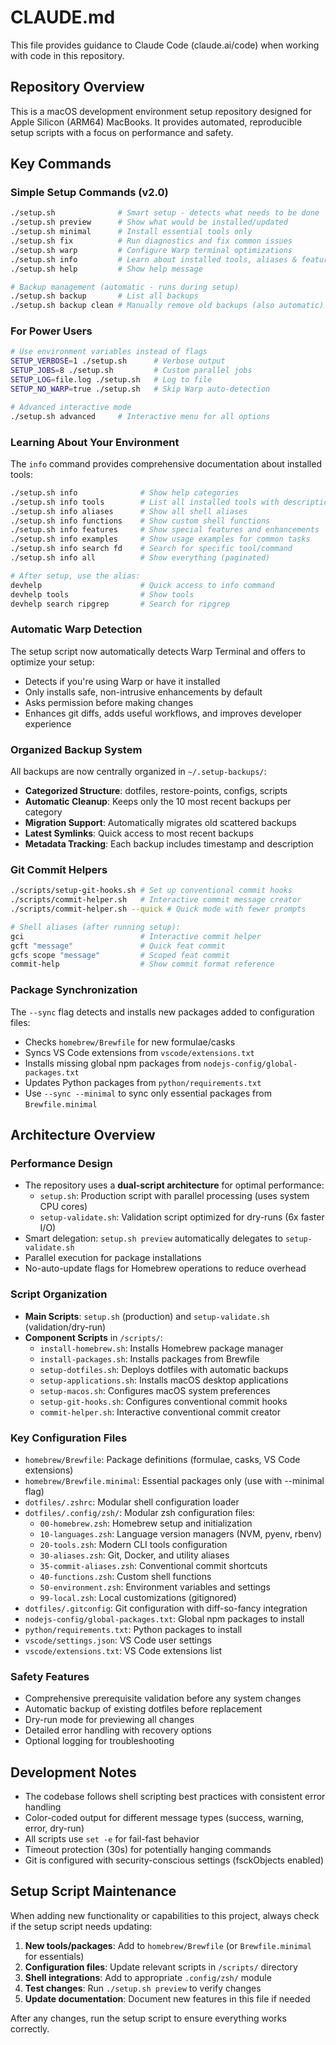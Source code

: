 # CLAUDE.md

This file provides guidance to Claude Code (claude.ai/code) when working with code in this repository.

## Repository Overview

This is a macOS development environment setup repository designed for Apple Silicon (ARM64) MacBooks. It provides automated, reproducible setup scripts with a focus on performance and safety.

## Key Commands

### Simple Setup Commands (v2.0)
```bash
./setup.sh              # Smart setup - detects what needs to be done
./setup.sh preview      # Show what would be installed/updated
./setup.sh minimal      # Install essential tools only  
./setup.sh fix          # Run diagnostics and fix common issues
./setup.sh warp         # Configure Warp terminal optimizations
./setup.sh info         # Learn about installed tools, aliases & features
./setup.sh help         # Show help message

# Backup management (automatic - runs during setup)
./setup.sh backup       # List all backups
./setup.sh backup clean # Manually remove old backups (also automatic)
```

### For Power Users
```bash
# Use environment variables instead of flags
SETUP_VERBOSE=1 ./setup.sh      # Verbose output
SETUP_JOBS=8 ./setup.sh         # Custom parallel jobs
SETUP_LOG=file.log ./setup.sh   # Log to file
SETUP_NO_WARP=true ./setup.sh   # Skip Warp auto-detection

# Advanced interactive mode
./setup.sh advanced     # Interactive menu for all options
```

### Learning About Your Environment
The `info` command provides comprehensive documentation about installed tools:
```bash
./setup.sh info              # Show help categories
./setup.sh info tools        # List all installed tools with descriptions
./setup.sh info aliases      # Show all shell aliases
./setup.sh info functions    # Show custom shell functions
./setup.sh info features     # Show special features and enhancements
./setup.sh info examples     # Show usage examples for common tasks
./setup.sh info search fd    # Search for specific tool/command
./setup.sh info all          # Show everything (paginated)

# After setup, use the alias:
devhelp                      # Quick access to info command
devhelp tools                # Show tools
devhelp search ripgrep       # Search for ripgrep
```

### Automatic Warp Detection
The setup script now automatically detects Warp Terminal and offers to optimize your setup:
- Detects if you're using Warp or have it installed
- Only installs safe, non-intrusive enhancements by default
- Asks permission before making changes
- Enhances git diffs, adds useful workflows, and improves developer experience

### Organized Backup System
All backups are now centrally organized in `~/.setup-backups/`:
- **Categorized Structure**: dotfiles, restore-points, configs, scripts
- **Automatic Cleanup**: Keeps only the 10 most recent backups per category
- **Migration Support**: Automatically migrates old scattered backups
- **Latest Symlinks**: Quick access to most recent backups
- **Metadata Tracking**: Each backup includes timestamp and description

### Git Commit Helpers
```bash
./scripts/setup-git-hooks.sh # Set up conventional commit hooks
./scripts/commit-helper.sh   # Interactive commit message creator
./scripts/commit-helper.sh --quick # Quick mode with fewer prompts

# Shell aliases (after running setup):
gci                          # Interactive commit helper
gcft "message"               # Quick feat commit
gcfs scope "message"         # Scoped feat commit
commit-help                  # Show commit format reference
```

### Package Synchronization
The `--sync` flag detects and installs new packages added to configuration files:
- Checks `homebrew/Brewfile` for new formulae/casks
- Syncs VS Code extensions from `vscode/extensions.txt`
- Installs missing global npm packages from `nodejs-config/global-packages.txt`
- Updates Python packages from `python/requirements.txt`
- Use `--sync --minimal` to sync only essential packages from `Brewfile.minimal`

## Architecture Overview

### Performance Design
- The repository uses a **dual-script architecture** for optimal performance:
  - `setup.sh`: Production script with parallel processing (uses system CPU cores)
  - `setup-validate.sh`: Validation script optimized for dry-runs (6x faster I/O)
- Smart delegation: `setup.sh preview` automatically delegates to `setup-validate.sh`
- Parallel execution for package installations
- No-auto-update flags for Homebrew operations to reduce overhead

### Script Organization
- **Main Scripts**: `setup.sh` (production) and `setup-validate.sh` (validation/dry-run)
- **Component Scripts** in `/scripts/`:
  - `install-homebrew.sh`: Installs Homebrew package manager
  - `install-packages.sh`: Installs packages from Brewfile
  - `setup-dotfiles.sh`: Deploys dotfiles with automatic backups
  - `setup-applications.sh`: Installs macOS desktop applications
  - `setup-macos.sh`: Configures macOS system preferences
  - `setup-git-hooks.sh`: Configures conventional commit hooks
  - `commit-helper.sh`: Interactive conventional commit creator

### Key Configuration Files
- `homebrew/Brewfile`: Package definitions (formulae, casks, VS Code extensions)
- `homebrew/Brewfile.minimal`: Essential packages only (use with --minimal flag)
- `dotfiles/.zshrc`: Modular shell configuration loader
- `dotfiles/.config/zsh/`: Modular zsh configuration files:
  - `00-homebrew.zsh`: Homebrew setup and initialization
  - `10-languages.zsh`: Language version managers (NVM, pyenv, rbenv)
  - `20-tools.zsh`: Modern CLI tools configuration
  - `30-aliases.zsh`: Git, Docker, and utility aliases
  - `35-commit-aliases.zsh`: Conventional commit shortcuts
  - `40-functions.zsh`: Custom shell functions
  - `50-environment.zsh`: Environment variables and settings
  - `99-local.zsh`: Local customizations (gitignored)
- `dotfiles/.gitconfig`: Git configuration with diff-so-fancy integration
- `nodejs-config/global-packages.txt`: Global npm packages to install
- `python/requirements.txt`: Python packages to install
- `vscode/settings.json`: VS Code user settings
- `vscode/extensions.txt`: VS Code extensions list

### Safety Features
- Comprehensive prerequisite validation before any system changes
- Automatic backup of existing dotfiles before replacement
- Dry-run mode for previewing all changes
- Detailed error handling with recovery options
- Optional logging for troubleshooting

## Development Notes

- The codebase follows shell scripting best practices with consistent error handling
- Color-coded output for different message types (success, warning, error, dry-run)
- All scripts use `set -e` for fail-fast behavior
- Timeout protection (30s) for potentially hanging commands
- Git is configured with security-conscious settings (fsckObjects enabled)

## Setup Script Maintenance

When adding new functionality or capabilities to this project, always check if the setup script needs updating:

1. **New tools/packages**: Add to `homebrew/Brewfile` (or `Brewfile.minimal` for essentials)
2. **Configuration files**: Update relevant scripts in `/scripts/` directory
3. **Shell integrations**: Add to appropriate `.config/zsh/` module
4. **Test changes**: Run `./setup.sh preview` to verify changes
5. **Update documentation**: Document new features in this file if needed

After any changes, run the setup script to ensure everything works correctly.
